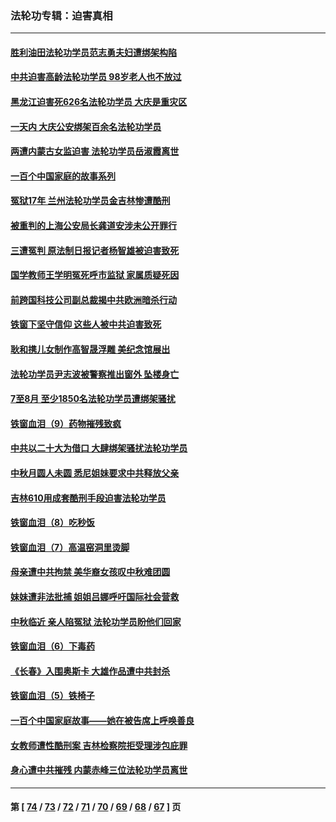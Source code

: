 ### 法轮功专辑：迫害真相
---
#### [胜利油田法轮功学员范志勇夫妇遭绑架构陷](../../pages/nf4379/n13838044.md?10060430) 
#### [中共迫害高龄法轮功学员 98岁老人也不放过](../../pages/nf4379/n13836765.md?10060430) 
#### [黑龙江迫害死626名法轮功学员 大庆是重灾区](../../pages/nf4379/n13836247.md?10060430) 
#### [一天内 大庆公安绑架百余名法轮功学员](../../pages/nf4379/n13835359.md?10060430) 
#### [两遭内蒙古女监迫害 法轮功学员岳淑霞离世](../../pages/nf4379/n13834576.md?10060430) 
#### [一百个中国家庭的故事系列](../../pages/nf4379/n13833308.md?10060430) 
#### [冤狱17年 兰州法轮功学员金吉林惨遭酷刑](../../pages/nf4379/n13832422.md?10060430) 
#### [被重判的上海公安局长龚道安涉未公开罪行](../../pages/nf4379/n13831922.md?10060430) 
#### [三遭冤判 原法制日报记者杨智雄被迫害致死](../../pages/nf4379/n13830419.md?10060430) 
#### [国学教师王学明冤死呼市监狱 家属质疑死因](../../pages/nf4379/n13831866.md?10060430) 
#### [前跨国科技公司副总裁揭中共欧洲暗杀行动](../../pages/nf4379/n13827561.md?10060430) 
#### [铁窗下坚守信仰 这些人被中共迫害致死](../../pages/nf4379/n13828898.md?10060430) 
#### [耿和携儿女制作高智晟浮雕 美纪念馆展出](../../pages/nf4379/n13829624.md?10060430) 
#### [法轮功学员尹志波被警察推出窗外 坠楼身亡](../../pages/nf4379/n13828273.md?10060430) 
#### [7至8月 至少1850名法轮功学员遭绑架骚扰](../../pages/nf4379/n13824925.md?10060430) 
#### [铁窗血泪（9）药物摧残致疯](../../pages/nf4379/n13819243.md?10060430) 
#### [中共以二十大为借口 大肆绑架骚扰法轮功学员](../../pages/nf4379/n13819570.md?10060430) 
#### [中秋月圆人未圆 悉尼姐妹要求中共释放父亲](../../pages/nf4379/n13819642.md?10060430) 
#### [吉林610用成套酷刑手段迫害法轮功学员](../../pages/nf4379/n13814775.md?10060430) 
#### [铁窗血泪（8）吃秒饭](../../pages/nf4379/n13813761.md?10060430) 
#### [铁窗血泪（7）高温窑洞里烫脚](../../pages/nf4379/n13816073.md?10060430) 
#### [母亲遭中共拘禁 美华裔女孩叹中秋难团圆](../../pages/nf4379/n13815894.md?10060430) 
#### [妹妹遭非法批捕 姐姐吕娜呼吁国际社会营救](../../pages/nf4379/n13814832.md?10060430) 
#### [中秋临近 亲人陷冤狱 法轮功学员盼他们回家](../../pages/nf4379/n13814674.md?10060430) 
#### [铁窗血泪（6）下毒药](../../pages/nf4379/n13793192.md?10060430) 
#### [《长春》入围奥斯卡 大雄作品遭中共封杀](../../pages/nf4379/n13813594.md?10060430) 
#### [铁窗血泪（5）铁椅子](../../pages/nf4379/n13805871.md?10060430) 
#### [一百个中国家庭故事——她在被告席上呼唤善良](../../pages/nf4379/n13805472.md?10060430) 
#### [女教师遭性酷刑案 吉林检察院拒受理涉包庇罪](../../pages/nf4379/n13808837.md?10060430) 
#### [身心遭中共摧残 内蒙赤峰三位法轮功学员离世](../../pages/nf4379/n13808436.md?10060430) 

---
#### 第 [ [74](./74.md?10060430) / [73](./73.md?10060430) / [72](./72.md?10060430) / [71](./71.md?10060430) / [70](./70.md?10060430) / [69](./69.md?10060430) / [68](./68.md?10060430) / [67](./67.md?10060430) ] 页
